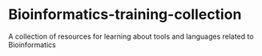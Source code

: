 # Bioinformatics-training-collection
A collection of resources for learning about tools and languages related to Bioinformatics
